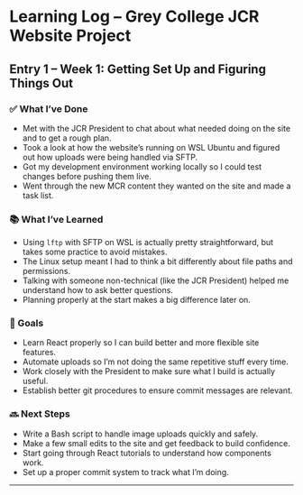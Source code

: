 # Learning Log – Grey College JCR Website Project

## Entry 1 – Week 1: Getting Set Up and Figuring Things Out

### ✅ What I’ve Done
- Met with the JCR President to chat about what needed doing on the site and to get a rough plan.
- Took a look at how the website’s running on WSL Ubuntu and figured out how uploads were being handled via SFTP.
- Got my development environment working locally so I could test changes before pushing them live.
- Went through the new MCR content they wanted on the site and made a task list.

### 📚 What I’ve Learned
- Using `lftp` with SFTP on WSL is actually pretty straightforward, but takes some practice to avoid mistakes.
- The Linux setup meant I had to think a bit differently about file paths and permissions.
- Talking with someone non-technical (like the JCR President) helped me understand how to ask better questions.
- Planning properly at the start makes a big difference later on.

### 🎯 Goals
- Learn React properly so I can build better and more flexible site features.
- Automate uploads so I’m not doing the same repetitive stuff every time.
- Work closely with the President to make sure what I build is actually useful.
- Establish better git procedures to ensure commit messages are relevant.

### 🔜 Next Steps
- Write a Bash script to handle image uploads quickly and safely.
- Make a few small edits to the site and get feedback to build confidence.
- Start going through React tutorials to understand how components work.
- Set up a proper commit system to track what I’m doing.

---